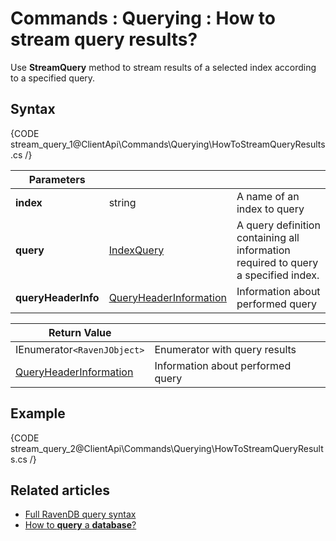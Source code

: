 # Commands : Querying : How to stream query results?

Use **StreamQuery** method to stream results of a selected index according to a specified query.

## Syntax

{CODE stream_query_1@ClientApi\Commands\Querying\HowToStreamQueryResults.cs /}

| Parameters | | |
| ------------- | ------------- | ----- |
| **index** | string | A name of an index to query |
| **query** | [IndexQuery]() | A query definition containing all information required to query a specified index. |
| **queryHeaderInfo** | [QueryHeaderInformation ](../../../glossary/client-api/query-header-information) | Information about performed query |

| Return Value | |
| ------------- | ----- |
| IEnumerator`<RavenJObject>` | Enumerator with query results |
| [QueryHeaderInformation ](../../../glossary/client-api/query-header-information) | Information about performed query |

## Example

{CODE stream_query_2@ClientApi\Commands\Querying\HowToStreamQueryResults.cs /}

## Related articles

- [Full RavenDB query syntax](../../../indexes/full-query-syntax) 
- [How to **query** a **database**?](../../../client-api/commands/querying/how-to-query-a-database)